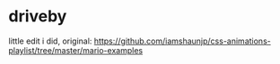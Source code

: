 # driveby
little edit i did,
original: https://github.com/iamshaunjp/css-animations-playlist/tree/master/mario-examples
